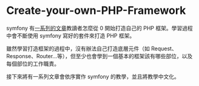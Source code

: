 # Create-your-own-PHP-Framework

symfony 有[一系列的文章](https://symfony.com/doc/current/create_framework/introduction.html)教讀者怎麼從 0 開始打造自己的 PHP 框架。學習過程中會不斷使用 symfony 寫好的套件來打造 PHP 框架。

雖然學習打造框架的過程中，沒有辦法自己打造底層元件（如 Request、Response、Router...等），但至少也會學到一個基本的框架該有哪些部位，以及每個部位的工作職責。

接下來將有一系列文章會依序實作 symfony 的教學，並且將教學中文化。
